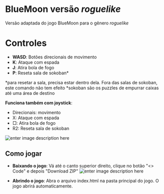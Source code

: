 # BlueMoon versão *roguelike*

Versão adaptada do jogo BlueMoon para o gênero *roguelike*


# Controles

 - **WASD**: Botões direcionais de movimento
 - **K**: Ataque com espada
 - **J**: Atira bola de fogo
 - **P**: Reseta sala de sokoban*

*para resetar a sala, precisa estar dentro dela. Fora das salas de sokoban, este comando não tem efeito
*sokoban são os puzzles de empurrar caixas até uma área de destino

**Funciona também com joystick**:
- Direcionais: movimento
- X: Ataque com espada
- □: Atira bola de fogo
- R2: Reseta sala de sokoban

![enter image description here](https://p7.hiclipart.com/preview/348/543/811/playstation-3-black-sixaxis-playstation-2-playstation-4-gamepad.jpg)

## Como jogar

- **Baixando o jogo**:
Vá até o canto superior direito, clique no botão "<> Code" e depois "Download ZIP"
![enter image description here](https://i.imgur.com/dQHimFf.png)

- **Abrindo o jogo**:
Abra o arquivo index.html na pasta principal do jogo. O jogo abrirá automaticamente.

